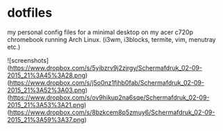 # dotfiles
my personal config files for a minimal desktop on my acer c720p chromebook running Arch Linux. (i3wm, i3blocks, termite, vim, menutray etc.)

![screenshots]
(https://www.dropbox.com/s/5yibzrv9j2zjrgy/Schermafdruk_02-09-2015_21%3A45%3A28.png)
(https://www.dropbox.com/s/j5o0nz1fjhb0fab/Schermafdruk_02-09-2015_21%3A52%3A03.png)
(https://www.dropbox.com/s/ov9hikup2na6sqe/Schermafdruk_02-09-2015_21%3A53%3A21.png)
(https://www.dropbox.com/s/8bzkcem8p5zmuy6/Schermafdruk_02-09-2015_21%3A59%3A37.png)
